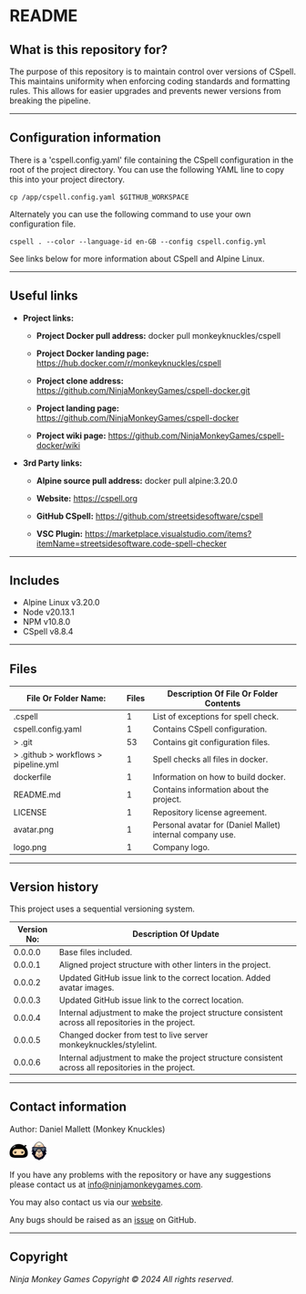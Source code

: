 # README #

## What is this repository for? ##

The purpose of this repository is to maintain control over versions of CSpell. This maintains uniformity when enforcing
coding standards and formatting rules. This allows for easier upgrades and prevents newer versions from breaking the
pipeline.

---

## Configuration information ##

There is a 'cspell.config.yaml' file containing the CSpell configuration in the root of the project directory. You can
use the following YAML line to copy this into your project directory.

```shell
cp /app/cspell.config.yaml $GITHUB_WORKSPACE
```

Alternately you can use the following command to use your own configuration file.

```shell
cspell . --color --language-id en-GB --config cspell.config.yml
```

See links below for more information about CSpell and Alpine Linux.

---

## Useful links ##
  
* **Project links:**
  
  * **Project Docker pull address:**  docker pull monkeyknuckles/cspell

  * **Project Docker landing page:**  <https://hub.docker.com/r/monkeyknuckles/cspell>
  * **Project clone address:**        <https://github.com/NinjaMonkeyGames/cspell-docker.git>
  * **Project landing page:**         <https://github.com/NinjaMonkeyGames/cspell-docker>
  * **Project wiki page:**            <https://github.com/NinjaMonkeyGames/cspell-docker/wiki>

* **3rd Party links:**

  * **Alpine source pull address:**   docker pull alpine:3.20.0

  * **Website:**             <https://cspell.org>
  * **GitHub CSpell:**       <https://github.com/streetsidesoftware/cspell>
  * **VSC Plugin:**          <https://marketplace.visualstudio.com/items?itemName=streetsidesoftware.code-spell-checker>

---

## Includes ##

* Alpine Linux              v3.20.0
* Node                      v20.13.1
* NPM                       v10.8.0
* CSpell                    v8.8.4

---

## Files ##

| File Or Folder Name:                  | Files | Description Of File Or Folder Contents                               |
|---------------------------------------|-------|----------------------------------------------------------------------|
| .cspell                               |   1   | List of exceptions for spell check.                                  |
| cspell.config.yaml                    |   1   | Contains CSpell configuration.                                       |
| > .git                                |   53  | Contains git configuration files.                                    |
| > .github > workflows > pipeline.yml  |   1   | Spell checks all files in docker.                                    |
| dockerfile                            |   1   | Information on how to build docker.                                  |
| README.md                             |   1   | Contains information about the project.                              |
| LICENSE                               |   1   | Repository license agreement.                                        |
| avatar.png                            |   1   | Personal avatar for (Daniel Mallet) internal company use.            |
| logo.png                              |   1   | Company logo.                                                        |

---

## Version history ##

This project uses a sequential versioning system.

| Version No:    | Description Of Update                                                                               |
|----------------|-----------------------------------------------------------------------------------------------------|
| 0.0.0.0        | Base files included.                                                                                |
| 0.0.0.1        | Aligned project structure with other linters in the project.                                        |
| 0.0.0.2        | Updated GitHub issue link to the correct location. Added avatar images.                             |
| 0.0.0.3        | Updated GitHub issue link to the correct location.                                                  |
| 0.0.0.4        | Internal adjustment to make the project structure consistent across all repositories in the project.|
| 0.0.0.5        | Changed docker from test to live server monkeyknuckles/stylelint.                                   |
| 0.0.0.6        | Internal adjustment to make the project structure consistent across all repositories in the project.|

---

## Contact information ##

Author: Daniel Mallett (Monkey Knuckles)

![Ninja Monkey Games](logo.png "Logo")
![Monkey Knuckles](avatar.png "Avatar")

If you have any problems with the repository or have any suggestions please contact us at <info@ninjamonkeygames.com>.

You may also contact us via our [website](https://ninjamonkeygames.com).

Any bugs should be raised as an [issue](https://github.com/NinjaMonkeyGames/cspell-docker/issues) on GitHub.

---

## Copyright ##

*Ninja Monkey Games Copyright © 2024 All rights reserved.*
